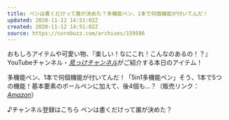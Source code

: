 ```yaml
---
title: ペンは書くだけって誰が決めた？多機能ペン、1本で何個機能が付いてんだ！
updated: 2020-11-12 14:51:02Z
created: 2020-11-12 14:51:02Z
source: https://corobuzz.com/archives/159586
---
```


おもしろアイテムや可愛い物、『楽しい！なにこれ！こんなのあるの！？』YouTubeチャンネル・[*見っけチャンネル*](https://www.youtube.com/channel/UCRHEC_53ZFv5MSPqtreXm-w/)がご紹介する本日のアイテム！

多機能ペン、1本で何個機能が付いてんだ！「5in1多機能ペン」そう、1本で5つの機能！基本要素のボールペンに加えて、後4個も…？（販売リンク：[*Amazon*](https://www.amazon.co.jp/gp/product/B07MSHDRGM/ref=as_li_tl?ie=UTF8&camp=247&creative=1211&creativeASIN=B07MSHDRGM&linkCode=as2&tag=orbitam-22&linkId=5e6cee5b27d2946f6713723cb4351873)）

♪チャンネル登録はこちら
ペンは書くだけって誰が決めた？